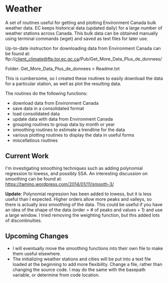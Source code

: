 # Weather

A set of routines useful for getting and plotting Environment Canada bulk weather data. EC keeps historical data (updated daily) for a large number of weather stations across Canada. This bulk data can be obtained manually using terminal commands (wget) and saved as text files for later use. 

Up-to-date instruction for downloading data from Environment Canada can be found at:
ftp://client_climate@ftp.tor.ec.gc.ca/Pub/Get_More_Data_Plus_de_donnees/ 

Folder: Get_More_Data_Plus_de_donnees > Readme.txt

This is cumbersome, so I created these routines to easily download the data for a particular station, as well as plot the resulting data.

The routines do the following functions:
* download data from Environment Canada
* save data in a consolidated format
* load consolidated data
* update data with data from Environment Canada
* grouping routines to group data by month or year
* smoothing routines to estimate a trendline for the data
* various plotting routines to display the data in useful forms
* miscellatious routines

## Current Work
I'm investigating smoothing techniques such as adding polynomial regression to lowess, and possibly SSA. An interesting discussion on smoothing can be found at: https://tamino.wordpress.com/2014/01/11/smooth-3/

**Update**: Polynomial regression has been added to lowess, but it is less useful than I expected. Higher orders allow more peaks and valleys, so there is actually *less* smoothing of the data. This could be useful if you have an idea of the shape of the data (order = # of peaks and values + 1) and use a large window. I tried removing the weighting function, but this added lots of discontinuities.

## Upcoming Changes
* I will eventually move the smoothing functions into their own file to make them useful elsewhere.
* The initializing weather stations and cities will be put into a text file loaded at the beginning to add more flexibility. Change a file, rather than changing the source code. I may do the same with the basepath variable, or determine from code location.
